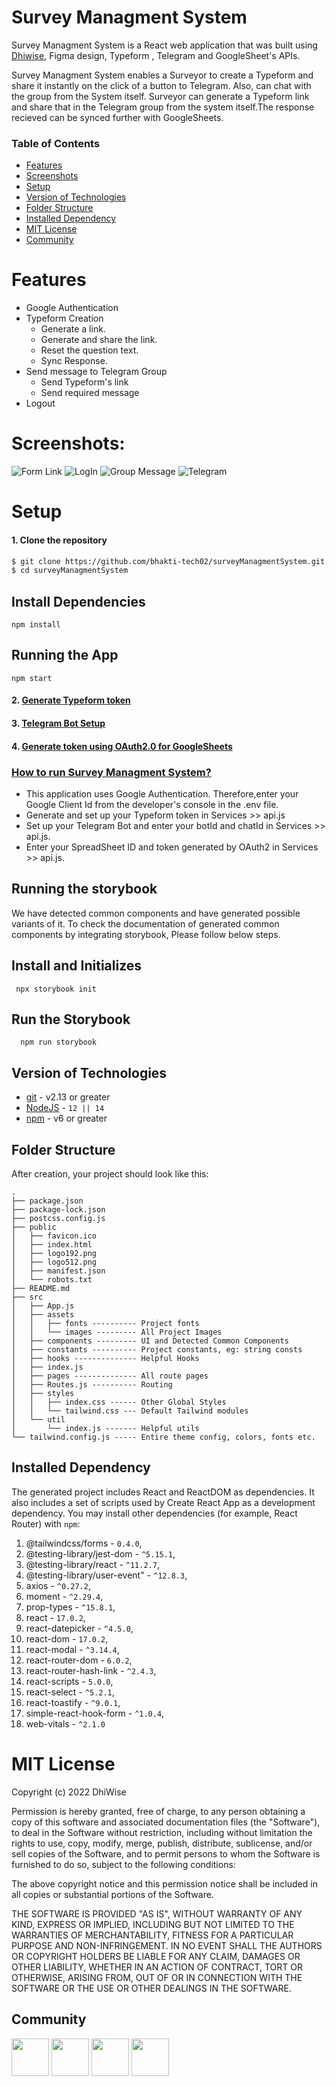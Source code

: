 # Survey Managment System
Survey Managment System is a React web application that was built using [Dhiwise](dhiwise.com), Figma design, Typeform , Telegram and GoogleSheet's APIs.

Survey Managment System enables a Surveyor to create a Typeform and share it instantly on the click of a button to Telegram. Also, can chat with the group from the System itself. Surveyor can generate a Typeform link and share that in the Telegram group from the system itself.The response recieved can be synced further with GoogleSheets.

### Table of Contents
- [Features](#features)
- [Screenshots](#screenshots)
- [Setup](#setup)
- [Version of Technologies](#version-of-technologies)
- [Folder Structure](#folder-structure)
- [Installed Dependency](#installed-dependency)
- [MIT License](#mit-license)
- [Community](#community)

# Features
<ul>
<li>Google Authentication</li>
<li>
Typeform Creation
<ul>
<li>Generate a link. </li>
<li>Generate and share the link. </li>
<li>Reset the question text. </li>
<li>Sync Response. </li>
</ul>
</li>

<li>Send message to Telegram Group
<ul>
<li>Send Typeform's link</li>
<li>Send required message</li>

</ul></li>

<li>Logout</li>
</ul>

# Screenshots:
![Form Link](https://github.com/DhiWise/Survey-Management-System/blob/master/src/assets/images/home.png)
![LogIn](https://github.com/DhiWise/Survey-Management-System/blob/master/src/assets/images/googleauth.png)
![Group Message](https://github.com/DhiWise/Survey-Management-System/blob/master/src/assets/images/msgGrp.png)
![Telegram](https://github.com/DhiWise/Survey-Management-System/blob/master/src/assets/images/telegram.png)

# Setup

#### 1. Clone the repository
```sh
$ git clone https://github.com/bhakti-tech02/surveyManagmentSystem.git
$ cd surveyManagmentSystem
```
## Install Dependencies

    npm install
## Running the App

    npm start

#### 2. [Generate Typeform token](https://developer.typeform.com/get-started/personal-access-token/)
#### 3. [Telegram Bot Setup](https://core.telegram.org/bots)
#### 4. [Generate token using OAuth2.0 for GoogleSheets](https://developers.google.com/workspace/guides/configure-oauth-consent)


<h3><u>How to run Survey Managment System?</u></h3>

- This application uses Google Authentication. Therefore,enter your Google Client Id from the developer's console in the .env file.
- Generate and set up your Typeform token in Services >> api.js
- Set up your Telegram Bot and enter your botId and chatId in Services >> api.js.
- Enter your SpreadSheet ID and token generated by OAuth2  in Services >> api.js.

## Running the storybook

We have detected common components and have generated possible variants of it. To check the documentation of generated common components by integrating storybook, Please follow below steps.

## Install and Initializes

     npx storybook init

## Run the Storybook

      npm run storybook
## Version of Technologies

- [git](https://git-scm.com/) - v2.13 or greater
- [NodeJS](https://nodejs.org/en/) - `12 || 14 `
- [npm](https://www.npmjs.com/) - v6 or greater

## Folder Structure

After creation, your project should look like this:

```
.
├── package.json
├── package-lock.json
├── postcss.config.js
├── public
│   ├── favicon.ico
│   ├── index.html
│   ├── logo192.png
│   ├── logo512.png
│   ├── manifest.json
│   └── robots.txt
├── README.md
├── src
│   ├── App.js
│   ├── assets
│   │   ├── fonts ---------- Project fonts
│   │   └── images --------- All Project Images
│   ├── components --------- UI and Detected Common Components
│   ├── constants ---------- Project constants, eg: string consts
│   ├── hooks -------------- Helpful Hooks
│   ├── index.js
│   ├── pages -------------- All route pages
│   ├── Routes.js ---------- Routing
│   ├── styles
│   │   ├── index.css ------ Other Global Styles
│   │   └── tailwind.css --- Default Tailwind modules
│   └── util
│       └── index.js ------- Helpful utils
└── tailwind.config.js ----- Entire theme config, colors, fonts etc.
```


## Installed Dependency

The generated project includes React and ReactDOM as dependencies. It also includes a set of scripts used by Create React App as a development dependency. You may install other dependencies (for example, React Router) with `npm`:


   1. @tailwindcss/forms - `0.4.0`,
   2. @testing-library/jest-dom - `^5.15.1`,
   3. @testing-library/react - `^11.2.7`,
   4. @testing-library/user-event" - `^12.8.3`,
   5. axios - `^0.27.2`,
   6. moment - `^2.29.4`,
   7. prop-types - `^15.8.1`,
   8. react - `17.0.2`,
   9. react-datepicker - `^4.5.0`,
   10. react-dom - `17.0.2`,
   11. react-modal - `^3.14.4`,
   12. react-router-dom - `6.0.2`,
   13. react-router-hash-link - `^2.4.3`,
   14. react-scripts - `5.0.0`,
   15. react-select - `^5.2.1`,
   16. react-toastify - `^9.0.1`,
   17. simple-react-hook-form - `^1.0.4`,
   18. web-vitals - `^2.1.0`

# MIT License

Copyright (c) 2022 DhiWise

Permission is hereby granted, free of charge, to any person obtaining a copy
of this software and associated documentation files (the "Software"), to deal
in the Software without restriction, including without limitation the rights
to use, copy, modify, merge, publish, distribute, sublicense, and/or sell
copies of the Software, and to permit persons to whom the Software is
furnished to do so, subject to the following conditions:

The above copyright notice and this permission notice shall be included in all
copies or substantial portions of the Software.

THE SOFTWARE IS PROVIDED "AS IS", WITHOUT WARRANTY OF ANY KIND, EXPRESS OR
IMPLIED, INCLUDING BUT NOT LIMITED TO THE WARRANTIES OF MERCHANTABILITY,
FITNESS FOR A PARTICULAR PURPOSE AND NON-INFRINGEMENT. IN NO EVENT SHALL THE
AUTHORS OR COPYRIGHT HOLDERS BE LIABLE FOR ANY CLAIM, DAMAGES OR OTHER
LIABILITY, WHETHER IN AN ACTION OF CONTRACT, TORT OR OTHERWISE, ARISING FROM,
OUT OF OR IN CONNECTION WITH THE SOFTWARE OR THE USE OR OTHER DEALINGS IN THE
SOFTWARE.
## Community

<a href="https://twitter.com/dhiwise"><img src="https://user-images.githubusercontent.com/35039342/55471524-8e24cb00-5627-11e9-9389-58f3d4419153.png" width="60"></a>
<a href="https://discord.com/invite/rFMnCG5MZ7"><img src="https://user-images.githubusercontent.com/47489894/183043664-b01aac56-0372-458a-bde9-3f2a6bded21b.png" width="60"></a>
<a href="https://www.dhiwise.com/"><img src="https://global-uploads.webflow.com/618e36726d3c0f19c9284e56/62383865d5477f2e4f6b6e2e_main-monogram-p-500.png" width="60"></a>
<a href="https://www.youtube.com/c/DhiWise"><img src="https://www.gstatic.com/youtube/img/promos/growth/e627e007b3838086012608ef9370c211889f46b95b2335af722b53a2e49a0cd6_122x56.webp" width="60"></a>

